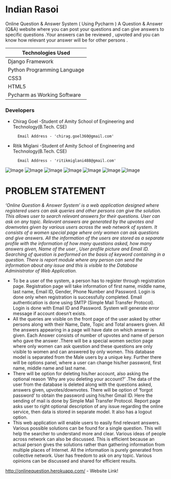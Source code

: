 # Indian Rasoi

Online Question & Answer System ( Using Pycharm )
A Question & Answer (Q&A) website where you can post your questions and can give answers to specific questions .Your answers can be reviewed , upvoted and you can know how relevant your answer will be for other persons .



Technologies Used |
------------ |
Django Framework|
Python Programming Language |
CSS3 |
HTML5 |
Pycharm as Working Software  | 

### Developers
- Chirag Goel -Student of Amity School of Engineering and Technology(B.Tech. CSE)

        Email Address - 'chirag.goel360@gmail.com'
- Ritik Miglani -Student of Amity School of Engineering and Technology(B.Tech. CSE)

        Email Address - 'ritikmiglani488@gmail.com'

![Image ](https://i.ibb.co/tzq6dm3/1-7.jpg)
![Image ](https://i.ibb.co/Pm3WG7C/1-1.jpg)
![Image ](https://i.ibb.co/523CRJH/1-2.jpg)
![Image ](https://i.ibb.co/c86xx88/1-3.jpg)
![Image ](https://i.ibb.co/kcBkwgN/1-4.jpg)
![Image ](https://i.ibb.co/BKQGmkt/1-5.jpg)
![Image ](https://i.ibb.co/1qDNMKD/1-6.jpg)
# PROBLEM STATEMENT
_‘Online Question & Answer System’ is a web application designed where registered users can ask queries and other persons can give the solution. This allows user to search relevant answers for their questions. User can ask on any topic. Relevant answers are generated by the upvotes and downvotes given by various users across the web network of system. It consists of a women special page where only women can ask questions and give answers. All the information of the users are stored as a separate profile with the information of how many questions asked, how many answers given, Name of the user , User profile picture and Email ID. Searching of question is performed on the basis of keyword containing in a question. There is report module where any person can send the information about any issue and this is visible to the Database Administrator of Web Application._
* To be a user of the system, a person has to register through registration page. Registration page will take information of first name, middle name, last name, Email ID, Gender, Phone Number and Password. Login is done only when registration is successfully completed.  Email authentication is done using SMTP (Simple Mail Transfer Protocol). Login is done with Email ID and Password. System will generate error message if account doesn’t exists. 
* All the queries are visible on the front page of the user asked by other persons along with their Name, Date, Topic and Total answers given. All the answers appearing in a page will have date on which answer is given. Each Answer consists of number of upvotes and name of person who gave the answer .There will be a special women section page where only women can ask question and these questions are only visible to women and can answered by only women. This database model is separated from the Male users by a unique key. Further there will be options panel, where a user can change his/her password, first name, middle name and last name. 
* There will be option for deleting his/her account, also asking the optional reason ‘Why are you deleting your account?’ .The data of the user from the database is deleted along with the questions asked, answers given, upvotes/downvotes. There will be option of ‘forgot password’ to obtain the password using his/her Gmail ID. Here the sending of mail is done by Simple Mail Transfer Protocol. Report page asks user to right optional description of any issue regarding the online service, then data is stored in separate model. It also has a logout option.
* This web application will enable users to easily find relevant answers. Various possible solutions can be found for a single question. This will help the searcher to understand more and clear. Various ideas of people across network can also be discussed. This is efficient because an actual person gives the solutions rather than gathering information from multiple places of Internet. All the information is purely generated from collective network. User has freedom to ask on any topic. Various opinions can be discussed and shared for efficient results.

http://onlinequestion.herokuapp.com/ - Website Link!

